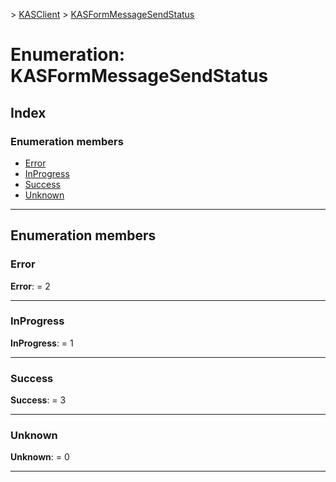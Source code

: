 [](../README.md) > [KASClient](../modules/kasclient.md) > [KASFormMessageSendStatus](../enums/kasclient.kasformmessagesendstatus.md)

# Enumeration: KASFormMessageSendStatus

## Index

### Enumeration members

* [Error](kasclient.kasformmessagesendstatus.md#error)
* [InProgress](kasclient.kasformmessagesendstatus.md#inprogress)
* [Success](kasclient.kasformmessagesendstatus.md#success)
* [Unknown](kasclient.kasformmessagesendstatus.md#unknown)




---

## Enumeration members

<a id="error"></a>

###  Error

**Error**:  = 2

___




<a id="inprogress"></a>

###  InProgress

**InProgress**:  = 1

___




<a id="success"></a>

###  Success

**Success**:  = 3

___




<a id="unknown"></a>

###  Unknown

**Unknown**:  = 0

___





